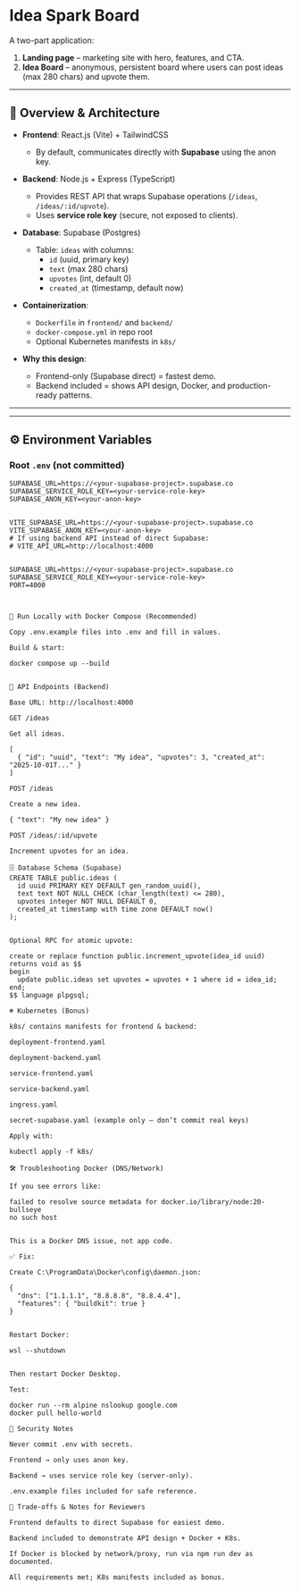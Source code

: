 # Idea Spark Board

A two-part application:  
1. **Landing page** – marketing site with hero, features, and CTA.  
2. **Idea Board** – anonymous, persistent board where users can post ideas (max 280 chars) and upvote them.

---

## 🚀 Overview & Architecture

- **Frontend**: React.js (Vite) + TailwindCSS  

  - By default, communicates directly with **Supabase** using the anon key.  

- **Backend**: Node.js + Express (TypeScript)  
  - Provides REST API that wraps Supabase operations (`/ideas`, `/ideas/:id/upvote`).  
  - Uses **service role key** (secure, not exposed to clients).  

- **Database**: Supabase (Postgres)  
  - Table: `ideas` with columns:
    - `id` (uuid, primary key)  
    - `text` (max 280 chars)  
    - `upvotes` (int, default 0)  
    - `created_at` (timestamp, default now)  

- **Containerization**:  
  - `Dockerfile` in `frontend/` and `backend/`  
  - `docker-compose.yml` in repo root  
  - Optional Kubernetes manifests in `k8s/`  

- **Why this design**:  
  - Frontend-only (Supabase direct) = fastest demo.  
  - Backend included = shows API design, Docker, and production-ready patterns.  

---



---

## ⚙️ Environment Variables

### Root `.env` (not committed)
```env
SUPABASE_URL=https://<your-supabase-project>.supabase.co
SUPABASE_SERVICE_ROLE_KEY=<your-service-role-key>
SUPABASE_ANON_KEY=<your-anon-key>


VITE_SUPABASE_URL=https://<your-supabase-project>.supabase.co
VITE_SUPABASE_ANON_KEY=<your-anon-key>
# If using backend API instead of direct Supabase:
# VITE_API_URL=http://localhost:4000


SUPABASE_URL=https://<your-supabase-project>.supabase.co
SUPABASE_SERVICE_ROLE_KEY=<your-service-role-key>
PORT=4000



🐳 Run Locally with Docker Compose (Recommended)

Copy .env.example files into .env and fill in values.

Build & start:

docker compose up --build


📡 API Endpoints (Backend)

Base URL: http://localhost:4000

GET /ideas

Get all ideas.

[
  { "id": "uuid", "text": "My idea", "upvotes": 3, "created_at": "2025-10-01T..." }
]

POST /ideas

Create a new idea.

{ "text": "My new idea" }

POST /ideas/:id/upvote

Increment upvotes for an idea.

🗄️ Database Schema (Supabase)
CREATE TABLE public.ideas (
  id uuid PRIMARY KEY DEFAULT gen_random_uuid(),
  text text NOT NULL CHECK (char_length(text) <= 280),
  upvotes integer NOT NULL DEFAULT 0,
  created_at timestamp with time zone DEFAULT now()
);


Optional RPC for atomic upvote:

create or replace function public.increment_upvote(idea_id uuid)
returns void as $$
begin
  update public.ideas set upvotes = upvotes + 1 where id = idea_id;
end;
$$ language plpgsql;

☸️ Kubernetes (Bonus)

k8s/ contains manifests for frontend & backend:

deployment-frontend.yaml

deployment-backend.yaml

service-frontend.yaml

service-backend.yaml

ingress.yaml

secret-supabase.yaml (example only — don’t commit real keys)

Apply with:

kubectl apply -f k8s/

🛠️ Troubleshooting Docker (DNS/Network)

If you see errors like:

failed to resolve source metadata for docker.io/library/node:20-bullseye
no such host


This is a Docker DNS issue, not app code.

✅ Fix:

Create C:\ProgramData\Docker\config\daemon.json:

{
  "dns": ["1.1.1.1", "8.8.8.8", "8.8.4.4"],
  "features": { "buildkit": true }
}


Restart Docker:

wsl --shutdown


Then restart Docker Desktop.

Test:

docker run --rm alpine nslookup google.com
docker pull hello-world

🔑 Security Notes

Never commit .env with secrets.

Frontend → only uses anon key.

Backend → uses service role key (server-only).

.env.example files included for safe reference.

📌 Trade-offs & Notes for Reviewers

Frontend defaults to direct Supabase for easiest demo.

Backend included to demonstrate API design + Docker + K8s.

If Docker is blocked by network/proxy, run via npm run dev as documented.

All requirements met; K8s manifests included as bonus.
